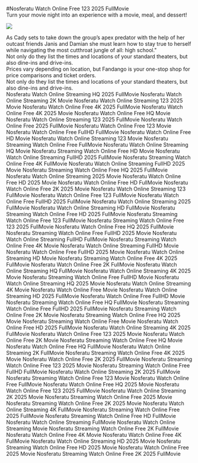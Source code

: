 #Nosferatu Watch Online Free 123 2025 FullMovie  
Turn your movie night into an experience with a movie, meal, and dessert!  
  
[![](https://i.imgur.com/qSNzIqt.png)](https://movie.rssnews.media/TlRHiAcH.php)  
  
As Cady sets to take down the group’s apex predator with the help of her outcast friends Janis and Damian she must learn how to stay true to herself while navigating the most cutthroat jungle of all: high school."  
Not only do they list the times and locations of your standard theaters, but also dine-ins and drive-ins.  
Prices vary depending on location, but Fandango is your one-stop shop for price comparisons and ticket orders.  
Not only do they list the times and locations of your standard theaters, but also dine-ins and drive-ins.  
Nosferatu Watch Online Streaming HQ 2025 FullMovie
Nosferatu Watch Online Streaming 2K Movie
Nosferatu Watch Online Streaming 123 2025 Movie
Nosferatu Watch Online Free 4K 2025 FullMovie
Nosferatu Watch Online Free 4K 2025 Movie
Nosferatu Watch Online Free HQ Movie
Nosferatu Watch Online Streaming 123 2025 FullMovie
Nosferatu Watch Online Free 2025 FullMovie
Nosferatu Watch Online Free 123 Movie
Nosferatu Watch Online Free FullHD FullMovie
Nosferatu Watch Online Free HD Movie
Nosferatu Watch Online Streaming 123 Movie
Nosferatu Streaming Watch Online Free FullMovie
Nosferatu Watch Online Streaming HQ Movie
Nosferatu Streaming Watch Online Free HD Movie
Nosferatu Watch Online Streaming FullHD 2025 FullMovie
Nosferatu Streaming Watch Online Free 4K FullMovie
Nosferatu Watch Online Streaming FullHD 2025 Movie
Nosferatu Streaming Watch Online Free HQ 2025 FullMovie
Nosferatu Watch Online Streaming 2025 Movie
Nosferatu Watch Online Free HD 2025 Movie
Nosferatu Watch Online Free HD FullMovie
Nosferatu Watch Online Free 2K 2025 Movie
Nosferatu Watch Online Streaming 123 FullMovie
Nosferatu Watch Online Free 123 FullMovie
Nosferatu Watch Online Free FullHD 2025 FullMovie
Nosferatu Watch Online Streaming 2025 FullMovie
Nosferatu Watch Online Streaming HD FullMovie
Nosferatu Streaming Watch Online Free HD 2025 FullMovie
Nosferatu Streaming Watch Online Free 123 FullMovie
Nosferatu Streaming Watch Online Free 123 2025 FullMovie
Nosferatu Watch Online Free HQ 2025 FullMovie
Nosferatu Streaming Watch Online Free FullHD 2025 Movie
Nosferatu Watch Online Streaming FullHD FullMovie
Nosferatu Streaming Watch Online Free 4K Movie
Nosferatu Watch Online Streaming FullHD Movie
Nosferatu Watch Online Free FullHD 2025 Movie
Nosferatu Watch Online Streaming HD Movie
Nosferatu Streaming Watch Online Free 4K 2025 FullMovie
Nosferatu Watch Online Free 2K FullMovie
Nosferatu Watch Online Streaming HQ FullMovie
Nosferatu Watch Online Streaming 4K 2025 Movie
Nosferatu Streaming Watch Online Free FullHD Movie
Nosferatu Watch Online Streaming HQ 2025 Movie
Nosferatu Watch Online Streaming 4K Movie
Nosferatu Watch Online Free Movie
Nosferatu Watch Online Streaming HD 2025 FullMovie
Nosferatu Watch Online Free FullHD Movie
Nosferatu Streaming Watch Online Free HQ FullMovie
Nosferatu Streaming Watch Online Free FullHD 2025 FullMovie
Nosferatu Streaming Watch Online Free 2K Movie
Nosferatu Streaming Watch Online Free HQ 2025 Movie
Nosferatu Streaming Watch Online Free Movie
Nosferatu Watch Online Free HD 2025 FullMovie
Nosferatu Watch Online Streaming 4K 2025 FullMovie
Nosferatu Watch Online Free 123 2025 Movie
Nosferatu Watch Online Free 2K Movie
Nosferatu Streaming Watch Online Free HQ Movie
Nosferatu Watch Online Free HQ FullMovie
Nosferatu Watch Online Streaming 2K FullMovie
Nosferatu Streaming Watch Online Free 4K 2025 Movie
Nosferatu Watch Online Free 2K 2025 FullMovie
Nosferatu Streaming Watch Online Free 123 2025 Movie
Nosferatu Streaming Watch Online Free FullHD FullMovie
Nosferatu Watch Online Streaming 2K 2025 FullMovie
Nosferatu Streaming Watch Online Free 123 Movie
Nosferatu Watch Online Free FullMovie
Nosferatu Watch Online Free HQ 2025 Movie
Nosferatu Watch Online Free 123 2025 FullMovie
Nosferatu Watch Online Streaming 2K 2025 Movie
Nosferatu Streaming Watch Online Free 2025 Movie
Nosferatu Streaming Watch Online Free 2K 2025 Movie
Nosferatu Watch Online Streaming 4K FullMovie
Nosferatu Streaming Watch Online Free 2025 FullMovie
Nosferatu Streaming Watch Online Free HD FullMovie
Nosferatu Watch Online Streaming FullMovie
Nosferatu Watch Online Streaming Movie
Nosferatu Streaming Watch Online Free 2K FullMovie
Nosferatu Watch Online Free 4K Movie
Nosferatu Watch Online Free 4K FullMovie
Nosferatu Watch Online Streaming HD 2025 Movie
Nosferatu Streaming Watch Online Free HD 2025 Movie
Nosferatu Watch Online Free 2025 Movie
Nosferatu Streaming Watch Online Free 2K 2025 FullMovie